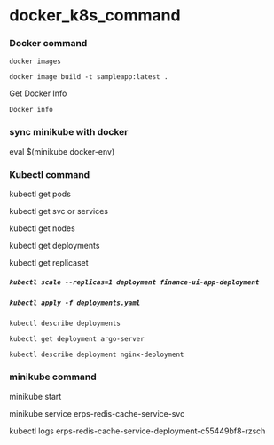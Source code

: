 # docker_k8s_command

### Docker command

```docker images```

```docker image build -t sampleapp:latest .```

Get Docker Info 

 ```Docker info```

### sync minikube with docker

   eval $(minikube docker-env)

 ### Kubectl command

 kubectl get pods

 kubectl get svc or services

 kubectl get nodes

 kubectl get deployments

 kubectl get replicaset

##### `kubectl scale --replicas=1 deployment finance-ui-app-deployment`
##### `kubectl apply -f deployments.yaml`
`kubectl describe deployments`

 `kubectl get deployment argo-server`
 
 `kubectl describe deployment nginx-deployment`

 ### minikube command

 minikube start

minikube service erps-redis-cache-service-svc


   kubectl logs erps-redis-cache-service-deployment-c55449bf8-rzsch
